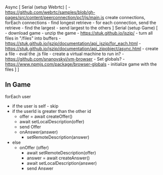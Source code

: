 


Async [
  Serial (setup Webrtc) [
    - https://github.com/webrtc/samples/blob/gh-pages/src/content/peerconnection/pc1/js/main.js
    create connections,
    forEach connections
      - find longest retrieve
      - for each connection, send the retrieve
      - find the largest
        - send largest to the others
  ]
  Serial (setup Game) [
    - download game
    - unzip the game
      - https://stuk.github.io/jszip/
    - turn all files in "/files" into buffers
      - https://stuk.github.io/jszip/documentation/api_jszip/for_each.html
      - https://stuk.github.io/jszip/documentation/api_zipobject/async.html
      - create a file
    - eval the .js file
      - create a virtual machine to run in?
        - https://github.com/snanovskyi/vm-browser
      - Set globals?
        - https://www.npmjs.com/package/browser-globals
    - initialize game with the files
  ]
]

In Game
-




forEach user
- if the user is self - skip
- if the userId is greater than the other id
  - offer = await createOffer()
  - await setLocalDescription(offer)
  - send Offer
  - onAnswer(answer)
    - setRemoteDescription(answer)
- else
  - onOffer (offer)
    - await setRemoteDescription(offer)
    - answer = await createAnswer()
    - await setLocalDescription(answer)
    - send Answer
